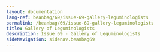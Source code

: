 ```yaml
---
layout: documentation
lang-ref: beanbag/69/issue-69-gallery-leguminologists
permalink: /beanbag/69/issue-69-gallery-leguminologists
title: Gallery of Leguminologists
description: Issue 69 - Gallery of Leguminologists
sideNavigation: sidenav.beanbag69
---
```


